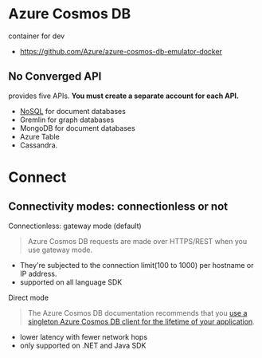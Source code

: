 # Azure Cosmos DB

container for dev
- https://github.com/Azure/azure-cosmos-db-emulator-docker
## No Converged API
provides five APIs. **You must create a separate account for each API.**
- [NoSQL](./nosql/README.md) for document databases
- Gremlin for graph databases
- MongoDB for document databases
- Azure Table
- Cassandra.

# Connect

## Connectivity modes: connectionless or not
Connectionless: gateway mode (default)
> Azure Cosmos DB requests are made over HTTPS/REST when you use gateway mode.
- They're subjected to the connection limit(100 to 1000) per hostname or IP address.
- supported on all language SDK


Direct mode
> The Azure Cosmos DB documentation recommends that you [use a singleton Azure Cosmos DB client for the lifetime of your application](https://learn.microsoft.com/en-us/azure/cosmos-db/nosql/performance-tips?tabs=trace-net-core#sdk-usage).
- lower latency with fewer network hops
- only supported on .NET and Java SDK


